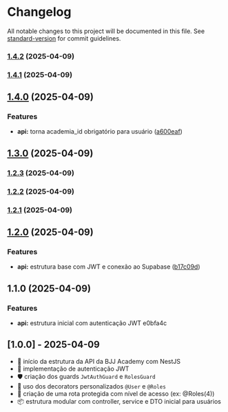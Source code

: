 # Changelog

All notable changes to this project will be documented in this file. See [standard-version](https://github.com/conventional-changelog/standard-version) for commit guidelines.

### [1.4.2](https://github.com/bruno2608/bjj-academy-api/compare/v1.4.1...v1.4.2) (2025-04-09)

### [1.4.1](https://github.com/bruno2608/bjj-academy-api/compare/v1.4.0...v1.4.1) (2025-04-09)

## [1.4.0](https://github.com/bruno2608/bjj-academy-api/compare/v1.3.0...v1.4.0) (2025-04-09)


### Features

* **api:** torna academia_id obrigatório para usuário ([a600eaf](https://github.com/bruno2608/bjj-academy-api/commit/a600eaff22df839491334a0db9dc9b6250aeeaef))

## [1.3.0](https://github.com/bruno2608/bjj-academy-api/compare/v1.2.3...v1.3.0) (2025-04-09)

### [1.2.3](https://github.com/bruno2608/bjj-academy-api/compare/v1.2.2...v1.2.3) (2025-04-09)

### [1.2.2](https://github.com/bruno2608/bjj-academy-api/compare/v1.2.1...v1.2.2) (2025-04-09)

### [1.2.1](https://github.com/bruno2608/bjj-academy-api/compare/v1.2.0...v1.2.1) (2025-04-09)

## [1.2.0](https://github.com/bruno2608/bjj-academy-api/compare/v1.1.0...v1.2.0) (2025-04-09)


### Features

* **api:** estrutura base com JWT e conexão ao Supabase ([b17c09d](https://github.com/bruno2608/bjj-academy-api/commit/b17c09dd1a2a6a3a84bf20396bf0d9f624ac0c82))

## 1.1.0 (2025-04-09)


### Features

* **api:** estrutura inicial com autenticação JWT e0bfa4c

## [1.0.0] - 2025-04-09
- 🚀 início da estrutura da API da BJJ Academy com NestJS
- 🔐 implementação de autenticação JWT
- 🛡️ criação dos guards `JwtAuthGuard` e `RolesGuard`
- 🧠 uso dos decorators personalizados `@User` e `@Roles`
- 🧪 criação de uma rota protegida com nível de acesso (ex: @Roles(4))
- 📦 estrutura modular com controller, service e DTO inicial para usuários
